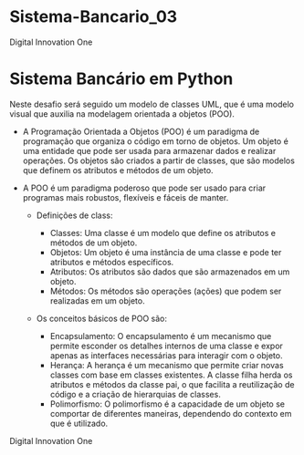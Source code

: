 # Sistema-Bancario_03
 Digital Innovation One

 # Sistema Bancário em Python
Neste desafio será seguido um modelo de classes UML, que é uma modelo visual que auxilia na modelagem orientada a objetos (POO).

- A Programação Orientada a Objetos (POO) é um paradigma de programação que organiza o código em torno de objetos. Um objeto é uma entidade que pode ser usada para armazenar 
dados e realizar operações. Os objetos são criados a partir de classes, que são modelos que definem os atributos e métodos de um objeto.

- A POO é um paradigma poderoso que pode ser usado para criar programas mais robustos, 
    flexíveis e fáceis de manter.
    
  - Definições de class:
    - Classes: Uma classe é um modelo que define os atributos e métodos de um objeto.
    - Objetos: Um objeto é uma instância de uma classe e pode ter atributos e métodos específicos.
    - Atributos: Os atributos são dados que são armazenados em um objeto.
    - Métodos: Os métodos são operações (ações) que podem ser realizadas em um objeto.

  - Os conceitos básicos de POO são:
    - Encapsulamento: O encapsulamento é um mecanismo que permite esconder os detalhes internos de uma classe e expor apenas as interfaces necessárias para interagir com o objeto.
    - Herança: A herança é um mecanismo que permite criar novas classes com base em classes existentes. A classe filha herda os atributos e métodos da classe pai, o que facilita a reutilização de código e a criação de hierarquias de classes.
    - Polimorfismo: O polimorfismo é a capacidade de um objeto se comportar de diferentes maneiras, dependendo do contexto em que é utilizado.

Digital Innovation One

